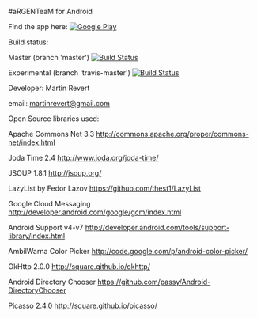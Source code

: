 #aRGENTeaM for Android

Find the app here:
[![Google Play](http://developer.android.com/images/brand/en_generic_rgb_wo_45.png)](https://play.google.com/store/apps/details?id=ar.com.martinrevert.argenteam)

Build status:

Master (branch 'master') 
[![Build Status](https://travis-ci.org/martinrevert/aRGENTeaM.svg?branch=master)](https://travis-ci.org/martinrevert/aRGENTeaM)

Experimental (branch 'travis-master')
[![Build Status](https://travis-ci.org/martinrevert/aRGENTeaM.svg?branch=travis-master)](https://travis-ci.org/martinrevert/aRGENTeaM)

Developer:
Martin Revert

email:
martinrevert@gmail.com

Open Source libraries used:

Apache Commons Net 3.3
http://commons.apache.org/proper/commons-net/index.html

Joda Time 2.4
http://www.joda.org/joda-time/

JSOUP 1.8.1
http://jsoup.org/

LazyList by Fedor Lazov
https://github.com/thest1/LazyList

Google Cloud Messaging
http://developer.android.com/google/gcm/index.html

Android Support v4-v7
http://developer.android.com/tools/support-library/index.html

AmbilWarna Color Picker
http://code.google.com/p/android-color-picker/

OkHttp 2.0.0
http://square.github.io/okhttp/

Android Directory Chooser
https://github.com/passy/Android-DirectoryChooser

Picasso 2.4.0
http://square.github.io/picasso/